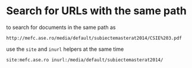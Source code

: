 # Search for URLs with the same path 


to search for documents in the same path as

```
http://mefc.ase.ro/media/default/subiectemasterat2014/CSIE%203.pdf
```

use the `site` and `inurl` helpers at the same time 

```
site:mefc.ase.ro inurl:/media/default/subiectemasterat2014/
```
